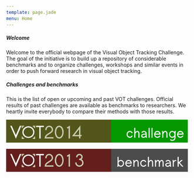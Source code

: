 ```yaml
---
template: page.jade
menu: Home
---
```


##### Welcome

Welcome to the official webpage of the Visual Object Tracking Challenge. The goal of the initiative is to build up a repository of considerable benchmarks and to organize challenges, workshops and similar events in order to push forward research in visual object tracking.

##### Challenges and benchmarks

This is the list of open or upcoming and past VOT challenges. Official results of past challenges are available as benchmarks to researchers. We heartly invite everybody to compare their methods with those results.

<a href="/vot2014/"><img alt="VOT2014 challenge" src="img/vot2014.png" /></a>

<a href="/vot2013/"><img alt="VOT2013 benchmark" src="img/vot2013.png" /></a>